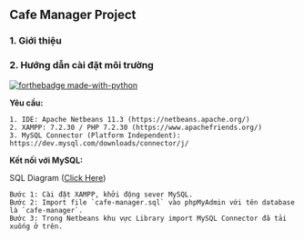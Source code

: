 ## Cafe Manager Project

### 1. Giới thiệu

### 2. Hướng dẫn cài đặt môi trường 

[![forthebadge made-with-python](http://ForTheBadge.com/images/badges/made-with-java.svg)](https://www.java.com/)

**Yêu cầu:**
```
1. IDE: Apache Netbeans 11.3 (https://netbeans.apache.org/)
2. XAMPP: 7.2.30 / PHP 7.2.30 (https://www.apachefriends.org/)
3. MySQL Connector (Platform Independent): https://dev.mysql.com/downloads/connector/j/
```

**Kết nối với MySQL:**

SQL Diagram ([Click Here](https://github.com/thanhhff/Cafe-Manager/tree/master/uml-diagram))

```
Bước 1: Cài đặt XAMPP, khởi động sever MySQL.
Bước 2: Import file `cafe-manager.sql` vào phpMyAdmin với tên database là `cafe-manager`.
Bước 3: Trong Netbeans khu vực Library import MySQL Connector đã tải xuống ở trên.
```




 

